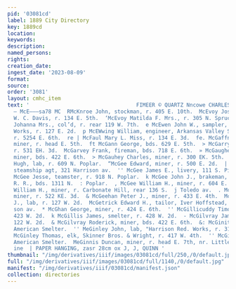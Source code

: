 ```yaml
---
pid: '03081cd'
label: 1889 City Directory
key: 1889cd
location: 
keywords: 
description: 
named_persons: 
rights: 
creation_date: 
ingest_date: '2023-08-09'
format: 
source: 
order: '3081'
layout: cmhc_item
text: '                                  FIMEER © QUARTZ Nncowe CHARLES LEITZMANN
  — McE———sa78 MC  RMcKnroe John, stockman, r. 405 E. 10th.  McEvoy Joseph, barber,
  W. C. Davis, r. 134 E. 5th.  ‘McEvoy Matilda F. Mrs., r. 305 N. Spruce.  McEwen
  Johanna Mrs., col’d, r. rear 119 W. 7th.  e McEwen John W., sampler, Harrison Red.
  Works, r. 127 E. 2d.  p McEWwing William, engineer, Arkansas Valley Sampling Works,  :
  r. 5254 E. 6th.  re | McFaul Mary L. Miss, r. 134 E. 3d.  fe. McGaffney William,
  miner, r. head E. 5th.  ft McGann George, bds. 629 E. 5th.  > McGarry John, miner,
  r. 531 EH. 3d.  McGarvey Frank, fireman, bds. 718 E. 6th.  » McGaughern Duncan,
  miner, bds. 422 E. 6th.  > McGauhey Charles, miner, r. 300 EK. 5th.  . McGaughey
  Hugh, lab, r. 609 N. Poplar.  “McGee Edward, miner, r. 500 E. 2d.  | McGee Hugh,
  steamship agt, 321 Harrison av.  '' McGee James E., livery, 111 S. Pine.  i" ''
  McGee Jesse, teamster, r. 918 N. Poplar.  k McGee John J., brakeman, D. & R. G.
  R. R., bds. 1311 N.  : Poplar.  , McGee William H., miner, r. 604 E. 5th.  McGee
  William H., miner, r. Carbonate Hill, rear 136 S.  j Toledo av.  . McGeehan Hugh,
  miner, r. 522 KE. 3d.  & McGeehan Peter J., miner, r. 433 E. 4th.  McGeeney Patrick
  J., lab, r. 127 W. 2d.  McGetrick Edward H., tailor, Iver Hoffstead, r. 6174 Harri-  :
  son av.  * McGhan George, miner, r. 424 E. 6th.  '' McGillicuddy Timothy, lab, r.
  423 W. 2d.  k McGillis James, smelter, r. 428 W. 2d.  - McGilvray James, lab, r.
  122 W. 2d.  & McGilvray Roderick, miner, bds. 422 E. 6th.  &: McGinity James, lab,
  American Smelter.  '' MeGinley John, lab, "Harrison Red. Works, r. 310 N. Poplar.  ''
  McGinley Thomas, elk, Skinner Bros. & Wright, r. 417 W. 4th.  '' McGinn Henry, lab,
  American Smelter.  MeGinnis Duncan, miner, r. head E. 7th, nr. Little Pittsburg
  ine  | PAPER HANGING, zasr 28cm ox J, J, QUINN '
thumbnail: "/img/derivatives/iiif/images/03081cd/full/250,/0/default.jpg"
full: "/img/derivatives/iiif/images/03081cd/full/1140,/0/default.jpg"
manifest: "/img/derivatives/iiif/03081cd/manifest.json"
collection: directories
---
```

